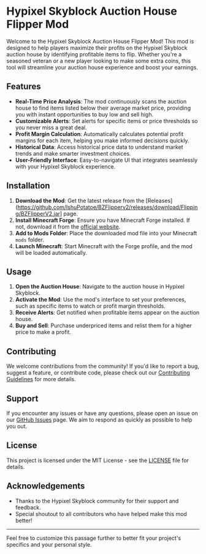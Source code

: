 # Hypixel Skyblock Auction House Flipper Mod

Welcome to the Hypixel Skyblock Auction House Flipper Mod! This mod is designed to help players maximize their profits on the Hypixel Skyblock auction house by identifying profitable items to flip. Whether you're a seasoned veteran or a new player looking to make some extra coins, this tool will streamline your auction house experience and boost your earnings.

## Features

- **Real-Time Price Analysis**: The mod continuously scans the auction house to find items listed below their average market price, providing you with instant opportunities to buy low and sell high.
- **Customizable Alerts**: Set alerts for specific items or price thresholds so you never miss a great deal.
- **Profit Margin Calculation**: Automatically calculates potential profit margins for each item, helping you make informed decisions quickly.
- **Historical Data**: Access historical price data to understand market trends and make smarter investment choices.
- **User-Friendly Interface**: Easy-to-navigate UI that integrates seamlessly with your Hypixel Skyblock experience.

## Installation

1. **Download the Mod**: Get the latest release from the [Releases](https://github.com/IshuPotatoe/BZFlipperv2/releases/download/Flipping/BZFlipperV2.jar] page.
2. **Install Minecraft Forge**: Ensure you have Minecraft Forge installed. If not, download it from the [official website](https://files.minecraftforge.net/).
3. **Add to Mods Folder**: Place the downloaded mod file into your Minecraft `mods` folder.
4. **Launch Minecraft**: Start Minecraft with the Forge profile, and the mod will be loaded automatically.

## Usage

1. **Open the Auction House**: Navigate to the auction house in Hypixel Skyblock.
2. **Activate the Mod**: Use the mod's interface to set your preferences, such as specific items to watch or profit margin thresholds.
3. **Receive Alerts**: Get notified when profitable items appear on the auction house.
4. **Buy and Sell**: Purchase underpriced items and relist them for a higher price to make a profit.

## Contributing

We welcome contributions from the community! If you'd like to report a bug, suggest a feature, or contribute code, please check out our [Contributing Guidelines](CONTRIBUTING.md) for more details.

## Support

If you encounter any issues or have any questions, please open an issue on our [GitHub Issues](https://github.com/yourusername/auction-house-flipper/issues) page. We aim to respond as quickly as possible to help you out.

## License

This project is licensed under the MIT License - see the [LICENSE](LICENSE) file for details.

## Acknowledgements

- Thanks to the Hypixel Skyblock community for their support and feedback.
- Special shoutout to all contributors who have helped make this mod better!

---

Feel free to customize this passage further to better fit your project's specifics and your personal style.
